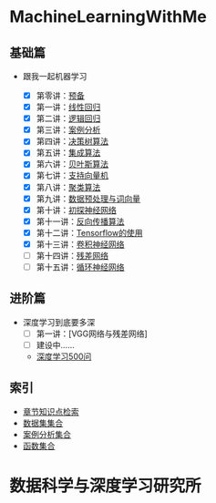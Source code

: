 # MachineLearningWithMe

## 基础篇

- 跟我一起机器学习<br>

    - [x] 第零讲：[预备](./Lecture_00)
    - [x] 第一讲：[线性回归](./Lecture_01)
    - [x] 第二讲：[逻辑回归](./Lecture_02)
    - [x] 第三讲：[案例分析](./Lecture_03)
    - [x] 第四讲：[决策树算法](./Lecture_04)
    - [x] 第五讲：[集成算法](./Lecture_05)
    - [x] 第六讲：[贝叶斯算法](./Lecture_06)
    - [x] 第七讲：[支持向量机](./Lecture_07)
    - [x] 第八讲：[聚类算法](./Lecture_08)
    - [x] 第九讲：[数据预处理与词向量](./Lecture_09)
    - [x] 第十讲：[初探神经网络](./Lecture_10)
    - [x] 第十一讲：[反向传播算法](./Lecture_11)
    - [x] 第十二讲：[Tensorflow的使用](./Lecture_12)
    - [x] 第十三讲：[卷积神经网络](./Lecture_13)
    - [ ] 第十四讲：[残差网络](./Lecture_14)
    - [ ] 第十五讲：[循环神经网络](./Lecture_15)
## 进阶篇
- 深度学习到底要多深<br>
   - [ ] 第一讲：[VGG网络与残差网络]
   - [ ] 建设中……
   
    - [深度学习500问](https://github.com/scutan90/DeepLearning-500-questions)
## 索引 
 - [章节知识点检索](./Knowledge.md)
 - [数据集集合](./DatasetUrl.md)
 - [案例分析集合](./CaseAnalyse.md)
 - [函数集合](./tools/README.md)
   
# 数据科学与深度学习研究所<br>
